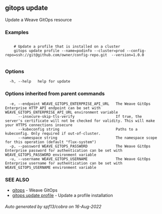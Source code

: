 ## gitops update

Update a Weave GitOps resource

### Examples

```

	# Update a profile that is installed on a cluster
	gitops update profile --name=podinfo --cluster=prod --config-repo=ssh://git@github.com/owner/config-repo.git  --version=1.0.0
		
```

### Options

```
  -h, --help   help for update
```

### Options inherited from parent commands

```
  -e, --endpoint WEAVE_GITOPS_ENTERPRISE_API_URL   The Weave GitOps Enterprise HTTP API endpoint can be set with WEAVE_GITOPS_ENTERPRISE_API_URL environment variable
      --insecure-skip-tls-verify                   If true, the server's certificate will not be checked for validity. This will make your HTTPS connections insecure
      --kubeconfig string                          Paths to a kubeconfig. Only required if out-of-cluster.
      --namespace string                           The namespace scope for this operation (default "flux-system")
  -p, --password WEAVE_GITOPS_PASSWORD             The Weave GitOps Enterprise password for authentication can be set with WEAVE_GITOPS_PASSWORD environment variable
  -u, --username WEAVE_GITOPS_USERNAME             The Weave GitOps Enterprise username for authentication can be set with WEAVE_GITOPS_USERNAME environment variable
```

### SEE ALSO

* [gitops](gitops.md)	 - Weave GitOps
* [gitops update profile](gitops_update_profile.md)	 - Update a profile installation

###### Auto generated by spf13/cobra on 16-Aug-2022
